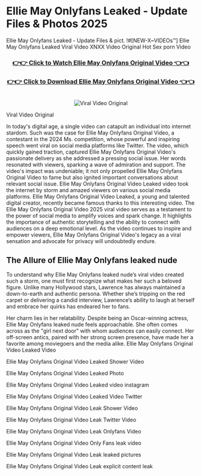 # Ellie May Onlyfans Leaked - Update Files & Photos 2025

Ellie May Onlyfans Leaked - Update Files & pict. !#[NEW-X~VIDEOs™] Ellie May Onlyfans Leaked Viral Video XNXX Video Original Hot Sex porn Video
<br>
<div align="center">
<h3><a href="https://links2leaks.com?utm_source=elliemay&utm_medium=gitlong" rel="nofollow">👉👉 Click to Watch Ellie May Onlyfans Original Video 👈👈</a></h3>
<h3><a href="https://links2leaks.com?utm_source=elliemay&utm_medium=gitlong" rel="nofollow">👉👉 Click to Download Ellie May Onlyfans Original Video 👈👈</a></h3>
<br>
<a href="https://links2leaks.com?utm_source=elliemay&utm_medium=gitlong" rel="nofollow"><img src="https://i.ibb.co/Gkj2r4b/banner.png" alt="Viral Video Original" style="max-width: 100%; display: inline-block;" data-target="animated-image.originalImage"></a>
</div>

Viral Video Original

In today's digital age, a single video can catapult an individual into internet stardom. Such was the case for Ellie May Onlyfans Original Video, a contestant in the 2024 Ms. competition, whose powerful and inspiring speech went viral on social media platforms like Twitter.
The video, which quickly gained traction, captured Ellie May Onlyfans Original Video's passionate delivery as she addressed a pressing social issue. Her words resonated with viewers, sparking a wave of admiration and support. The video's impact was undeniable; it not only propelled Ellie May Onlyfans Original Video to fame but also ignited important conversations about relevant social issue.
Ellie May Onlyfans Original Video Leaked video took the internet by storm and amazed viewers on various social media platforms. Ellie May Onlyfans Original Video Leaked, a young and talented digital creator, recently became famous thanks to this interesting video.
The Ellie May Onlyfans Original Video 2025 viral video serves as a testament to the power of social media to amplify voices and spark change. It highlights the importance of authentic storytelling and the ability to connect with audiences on a deep emotional level. As the video continues to inspire and empower viewers, Ellie May Onlyfans Original Video's legacy as a viral sensation and advocate for privacy will undoubtedly endure.

<h2>The Allure of Ellie May Onlyfans leaked nude</h2>


To understand why Ellie May Onlyfans leaked nude’s viral video created such a storm, one must first recognize what makes her such a beloved figure. Unlike many Hollywood stars, Lawrence has always maintained a down-to-earth and authentic persona. Whether she’s tripping on the red carpet or delivering a candid interview, Lawrence’s ability to laugh at herself and embrace her quirks has endeared her to fans.

Her charm lies in her relatability. Despite being an Oscar-winning actress, Ellie May Onlyfans leaked nude feels approachable. She often comes across as the "girl next door" with whom audiences can easily connect. Her off-screen antics, paired with her strong screen presence, have made her a favorite among moviegoers and the media alike.
Ellie May Onlyfans Original Video Leaked Video

Ellie May Onlyfans Original Video Leaked Shower Video

Ellie May Onlyfans Original Video Leaked Photo

Ellie May Onlyfans Original Video Leaked video instagram

Ellie May Onlyfans Original Video Leaked Video Twitter

Ellie May Onlyfans Original Video Leak Shower Video

Ellie May Onlyfans Original Video Leak Twitter Video

Ellie May Onlyfans Original Video Leak Onlyfans Video

Ellie May Onlyfans Original Video Only Fans leak video

Ellie May Onlyfans Original Video Leak leaked pictures

Ellie May Onlyfans Original Video Leak explicit content leak